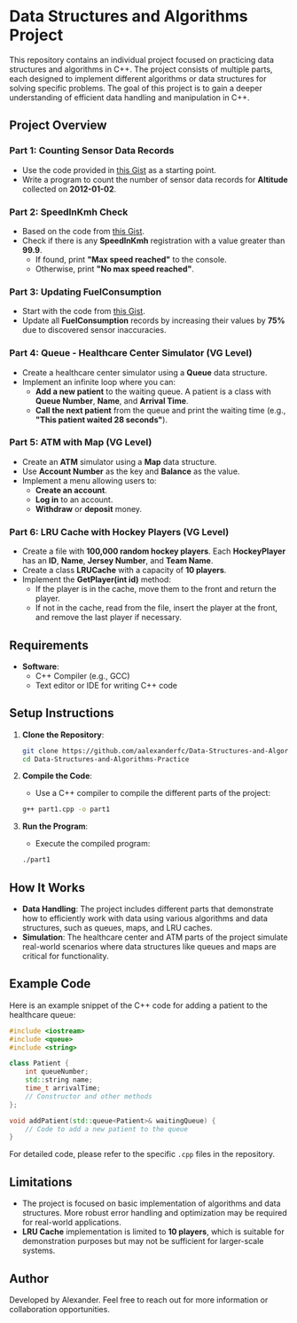 # Data Structures and Algorithms Project

This repository contains an individual project focused on practicing data structures and algorithms in C++. The project consists of multiple parts, each designed to implement different algorithms or data structures for solving specific problems. The goal of this project is to gain a deeper understanding of efficient data handling and manipulation in C++.

## Project Overview

### Part 1: Counting Sensor Data Records

- Use the code provided in [this Gist](https://gist.github.com/aspcodenet/35b137316df262ff744e3a583bb388d0) as a starting point.
- Write a program to count the number of sensor data records for **Altitude** collected on **2012-01-02**.

### Part 2: SpeedInKmh Check

- Based on the code from [this Gist](https://gist.github.com/aspcodenet/35b137316df262ff744e3a583bb388d0).
- Check if there is any **SpeedInKmh** registration with a value greater than **99.9**.
  - If found, print **"Max speed reached"** to the console.
  - Otherwise, print **"No max speed reached"**.

### Part 3: Updating FuelConsumption

- Start with the code from [this Gist](https://gist.github.com/aspcodenet/35b137316df262ff744e3a583bb388d0).
- Update all **FuelConsumption** records by increasing their values by **75%** due to discovered sensor inaccuracies.

### Part 4: Queue - Healthcare Center Simulator (VG Level)

- Create a healthcare center simulator using a **Queue** data structure.
- Implement an infinite loop where you can:
  - **Add a new patient** to the waiting queue. A patient is a class with **Queue Number**, **Name**, and **Arrival Time**.
  - **Call the next patient** from the queue and print the waiting time (e.g., **"This patient waited 28 seconds"**).

### Part 5: ATM with Map (VG Level)

- Create an **ATM** simulator using a **Map** data structure.
- Use **Account Number** as the key and **Balance** as the value.
- Implement a menu allowing users to:
  - **Create an account**.
  - **Log in** to an account.
  - **Withdraw** or **deposit** money.

### Part 6: LRU Cache with Hockey Players (VG Level)

- Create a file with **100,000 random hockey players**. Each **HockeyPlayer** has an **ID**, **Name**, **Jersey Number**, and **Team Name**.
- Create a class **LRUCache<HockeyPlayer>** with a capacity of **10 players**.
- Implement the **GetPlayer(int id)** method:
  - If the player is in the cache, move them to the front and return the player.
  - If not in the cache, read from the file, insert the player at the front, and remove the last player if necessary.

## Requirements

- **Software**:
  - C++ Compiler (e.g., GCC)
  - Text editor or IDE for writing C++ code

## Setup Instructions

1. **Clone the Repository**:
   ```bash
   git clone https://github.com/aalexanderfc/Data-Structures-and-Algorithms-Practice.git
   cd Data-Structures-and-Algorithms-Practice
   ```

2. **Compile the Code**:
   - Use a C++ compiler to compile the different parts of the project:
   ```bash
   g++ part1.cpp -o part1
   ```

3. **Run the Program**:
   - Execute the compiled program:
   ```bash
   ./part1
   ```

## How It Works

- **Data Handling**: The project includes different parts that demonstrate how to efficiently work with data using various algorithms and data structures, such as queues, maps, and LRU caches.
- **Simulation**: The healthcare center and ATM parts of the project simulate real-world scenarios where data structures like queues and maps are critical for functionality.

## Example Code

Here is an example snippet of the C++ code for adding a patient to the healthcare queue:

```cpp
#include <iostream>
#include <queue>
#include <string>

class Patient {
    int queueNumber;
    std::string name;
    time_t arrivalTime;
    // Constructor and other methods
};

void addPatient(std::queue<Patient>& waitingQueue) {
    // Code to add a new patient to the queue
}
```

For detailed code, please refer to the specific `.cpp` files in the repository.

## Limitations

- The project is focused on basic implementation of algorithms and data structures. More robust error handling and optimization may be required for real-world applications.
- **LRU Cache** implementation is limited to **10 players**, which is suitable for demonstration purposes but may not be sufficient for larger-scale systems.


## Author

Developed by Alexander. Feel free to reach out for more information or collaboration opportunities.

